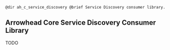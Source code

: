     @dir ah_c_service_discovery @brief Service Discovery consumer library.

## Arrowhead Core Service Discovery Consumer Library

TODO
